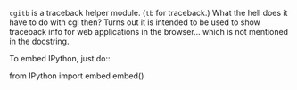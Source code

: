 `cgitb` is a traceback helper module. (`tb` for traceback.) What the hell does it have to do with cgi then? Turns out it is intended to be used to show traceback info for web applications in the browser... which is not mentioned in the docstring.

To embed IPython, just do::

  from IPython import embed
  embed()

